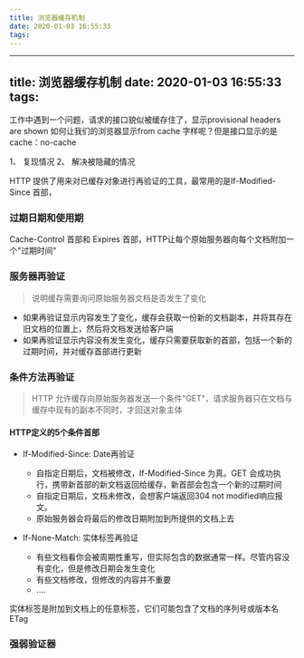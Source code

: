 ```yaml
---
title: 浏览器缓存机制
date: 2020-01-03 16:55:33
tags:
---
```

---
title: 浏览器缓存机制
date: 2020-01-03 16:55:33
tags:
---

工作中遇到一个问题，请求的接口貌似被缓存住了，显示provisional headers are shown
如何让我们的浏览器显示from cache 字样呢？但是接口显示的是cache：no-cache

1、 复现情况
2、 解决被隐藏的情况

HTTP 提供了用来对已缓存对象进行再验证的工具，最常用的是If-Modified-Since 首部，

### 过期日期和使用期
Cache-Control 首部和 Expires 首部，HTTP让每个原始服务器向每个文档附加一个"过期时间"

### 服务器再验证
> 说明缓存需要询问原始服务器文档是否发生了变化

- 如果再验证显示内容发生了变化，缓存会获取一份新的文档副本，并将其存在旧文档的位置上，然后将文档发送给客户端
- 如果再验证显示内容没有发生变化，缓存只需要获取新的首部，包括一个新的过期时间，并对缓存首部进行更新

### 条件方法再验证
> HTTP 允许缓存向原始服务器发送一个条件"GET"，请求服务器只在文档与缓存中现有的副本不同时，才回送对象主体

#### HTTP定义的5个条件首部

- If-Modified-Since:<date> Date再验证
   - 自指定日期后，文档被修改，If-Modified-Since 为真。GET 会成功执行，携带新首部的新文档返回给缓存，新首部会包含一个新的过期时间
   - 自指定日期后，文档未修改，会想客户端返回304 not modified响应报文。
   - 原始服务器会将最后的修改日期附加到所提供的文档上去

- If-None-Match:<tags> 实体标签再验证
   - 有些文档看你会被周期性重写，但实际包含的数据通常一样。尽管内容没有变化，但是修改日期会发生变化
   - 有些文档修改，但修改的内容并不重要
   - ....

实体标签是附加到文档上的任意标签，它们可能包含了文档的序列号或版本名 ETag


### 强弱验证器